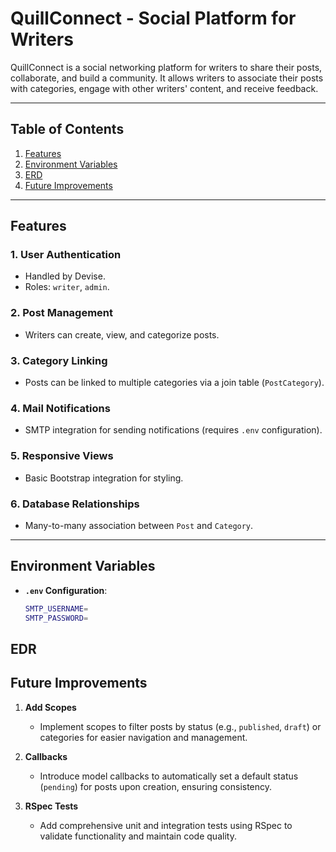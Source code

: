 # **QuillConnect - Social Platform for Writers**

QuillConnect is a social networking platform for writers to share their posts, collaborate, and build a community. It allows writers to associate their posts with categories, engage with other writers' content, and receive feedback.

---

## **Table of Contents**
1. [Features](#features)
2. [Environment Variables](#environment-variables)
3. [ERD](#erd)
4. [Future Improvements](#future-improvements)

---

## **Features**

### **1. User Authentication**
- Handled by Devise.
- Roles: `writer`, `admin`.

### **2. Post Management**
- Writers can create, view, and categorize posts.

### **3. Category Linking**
- Posts can be linked to multiple categories via a join table (`PostCategory`).

### **4. Mail Notifications**
- SMTP integration for sending notifications (requires `.env` configuration).

### **5. Responsive Views**
- Basic Bootstrap integration for styling.

### **6. Database Relationships**
- Many-to-many association between `Post` and `Category`.

---

## **Environment Variables**

- **`.env` Configuration**:
  ```bash
  SMTP_USERNAME=
  SMTP_PASSWORD=
  ```

## **EDR**

  
## **Future Improvements**

1. **Add Scopes**
   - Implement scopes to filter posts by status (e.g., `published`, `draft`) or categories for easier navigation and management.

2. **Callbacks**
   - Introduce model callbacks to automatically set a default status (`pending`) for posts upon creation, ensuring consistency.

3. **RSpec Tests**
   - Add comprehensive unit and integration tests using RSpec to validate functionality and maintain code quality.

  
